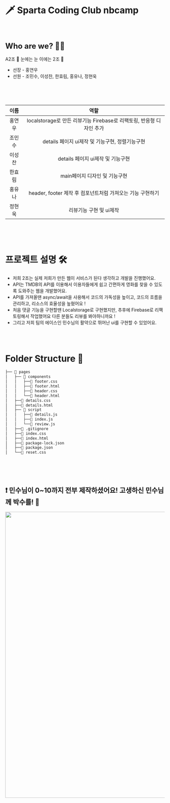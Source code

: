 🗡️ Sparta Coding Club nbcamp
=========================

<br>

## <h1 style="font-size:24px;" >Who are we? 🤷‍♂️</h1>
A2조 👀 눈에는 눈 이에는 2조 🤞
* 선장 - 홍연우
* 선원 - 조민수, 이성찬, 한효림, 홍유나, 정현욱

<br>
<br>
<br>

<!-- Table -->
| 이름 | 역할 |
| :--: | :--: |
| 홍연우 | localstorage로 만든 리뷰기능 Firebase로 리팩토링, 반응형 디자인 추가 |
| 조민수 | details 페이지 ui제작 및 기능구현, 정렬기능구현 |
| 이성찬 | details 페이지 ui제작 및 기능구현 |
| 한효림 | main페이지 디자인 및 기능구현 |
| 홍유나 | header, footer 제작 후 컴포넌트처럼 가져오는 기능 구현하기 |
| 정현욱 | 리뷰기능 구현 및 ui제작 |

<br>
<br>
<br>

# 프로젝트 설명 🛠️
* 저희 2조는 실제 저희가 만든 웹이 서비스가 된다 생각하고 개발을 진행했어요. <br>
* API는 TMDB의 API를 이용해서 이용자들에게 쉽고 간편하게 영화를 찾을 수 있도록 도와주는 웹을 개발했어요. <br>
* API를 가져올땐 async/await을 사용해서 코드의 가독성을 높이고, 코드의 흐름을 관리하고, 리소스의 효율성을 높혔어요 ! <br>
* 처음 댓글 기능을 구현할땐 Localstorage로 구현했지만, 추후에 Firebase로 리팩토링해서 작업했어요 다른 분들도 리뷰를 봐야하니까요 ! <br>
* 그리고 저희 팀의 에이스인 민수님의 활약으로 뛰어난 ui를 구현할 수 있었어요.

<br>
<br>

# Folder Structure 📂
```bash
├── 📂 pages
│   ├── 📂 components
│   │   ├──📄 footer.css
│   │   ├──📄 footer.html
│   │   ├──📄 header.css
│   │   └──📄 header.html
│   ├──📄 details.css
│   ├──📄 details.html
│   ├── 📂 script
│   │   ├──📄 details.js
│   │   ├──📄 index.js
│   │   └──📄 review.js
│   ├──📄 .gitignore
│   ├──📄 index.css
│   ├──📄 index.html
│   ├──📄 package-lock.json
│   ├──📄 package.json
│   └──📄 reset.css

```

<br>
<br>
<br>

## ❗️ 민수님이 0~10까지 전부 제작하셨어요! 고생하신 민수님께 박수를! 👏
<img src="https://github.com/Just0neMoment/nbcampA2Team/assets/120879419/f3efdf50-1847-433d-8073-5e63da529c92" height="900px">
